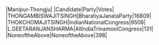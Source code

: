  
|Manipur-Thongju|
|Candidate|Party|Votes|
|THONGAMBISWAJITSINGH|BharatiyaJanataParty|16809|
|THOKCHOMAJITSINGH|IndianNationalCongress|9508|
|L.GEETARANJANSHARMA|AllIndiaTrinamoolCongress|131|
|NoneoftheAbove|NoneoftheAbove|398|
